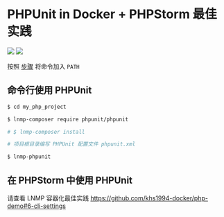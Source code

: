 # PHPUnit in Docker + PHPStorm 最佳实践

[![](https://img.shields.io/badge/AD-%E8%85%BE%E8%AE%AF%E4%BA%91%E5%AE%B9%E5%99%A8%E6%9C%8D%E5%8A%A1-blue.svg)](https://cloud.tencent.com/redirect.php?redirect=10058&cps_key=3a5255852d5db99dcd5da4c72f05df61) [![](https://img.shields.io/badge/Support-%E8%85%BE%E8%AE%AF%E4%BA%91%E8%87%AA%E5%AA%92%E4%BD%93-brightgreen.svg)](https://cloud.tencent.com/developer/support-plan?invite_code=13vokmlse8afh)

按照 [步骤](command.md) 将命令加入 `PATH`

## 命令行使用 PHPUnit

```bash
$ cd my_php_project

$ lnmp-composer require phpunit/phpunit

# $ lnmp-composer install

# 项目根目录编写 PHPUnit 配置文件 phpunit.xml

$ lnmp-phpunit
```

## 在 PHPStorm 中使用 PHPUnit

请查看 LNMP 容器化最佳实践 https://github.com/khs1994-docker/php-demo#6-cli-settings
